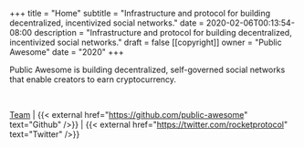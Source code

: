 +++
title = "Home"
subtitle = "Infrastructure and protocol for building decentralized, incentivized social networks."
date = 2020-02-06T00:13:54-08:00
description = "Infrastructure and protocol for building decentralized, incentivized social networks."
draft = false
[[copyright]]
  owner = "Public Awesome"
  date = "2020"
+++

Public Awesome is building decentralized, self-governed social networks that enable creators to earn cryptocurrency.

<br />

[Team](/team) | {{< external href="https://github.com/public-awesome" text="Github" />}} | {{< external href="https://twitter.com/rocketprotocol" text="Twitter" />}}
